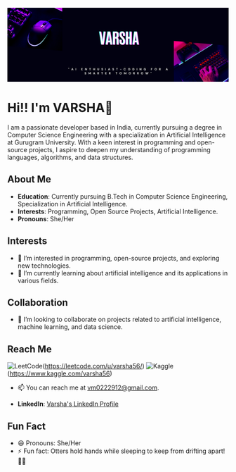 
![Banner](VARSHA.png)

#  Hi!! I'm VARSHA👋

I am a passionate developer based in India, currently pursuing a degree in Computer Science Engineering with a specialization in Artificial Intelligence at Gurugram University. With a keen interest in programming and open-source projects, I aspire to deepen my understanding of programming languages, algorithms, and data structures.


## About Me

- **Education**: Currently pursuing B.Tech in Computer Science Engineering, Specialization in Artificial Intelligence.
- **Interests**: Programming, Open Source Projects, Artificial Intelligence.
- **Pronouns**: She/Her

## Interests

- 👀 I’m interested in programming, open-source projects, and exploring new technologies.
- 🌱 I’m currently learning about artificial intelligence and its applications in various fields.

## Collaboration

- 💞️ I’m looking to collaborate on projects related to artificial intelligence, machine learning, and data science.

## Reach Me

![LeetCode](https://img.shields.io/badge/LeetCode-000000?style=for-the-badge&logo=LeetCode&logoColor=#d16c06)(https://leetcode.com/u/varsha56/)
![Kaggle](https://img.shields.io/badge/Kaggle-035a7d?style=for-the-badge&logo=kaggle&logoColor=white)(https://www.kaggle.com/varsha56)

- 📫 You can reach me at vm0222912@gmail.com.

- **LinkedIn**: [Varsha's LinkedIn Profile](https://www.linkedin.com/in/varsha-mishra-b23729252)

## Fun Fact

- 😄 Pronouns: She/Her
- ⚡ Fun fact: Otters hold hands while sleeping to keep from drifting apart! 🦦🦦

